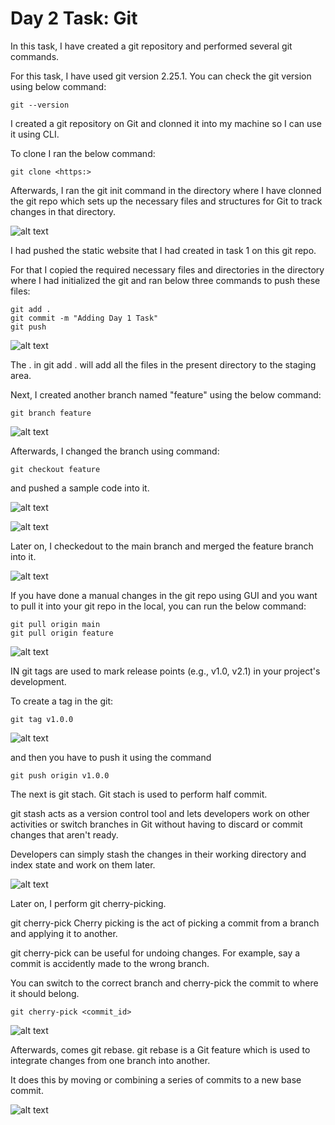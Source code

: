 # Day 2 Task: Git
In this task, I have created a git repository and performed several git commands.

For this task, I have used git version 2.25.1. You can check the git version using below command:

```
git --version
```

I created a git repository on Git and clonned it into my machine so I can use it using CLI.

To clone I ran the below command:

```
git clone <https:>
```

Afterwards, I ran the git init command in the directory where I have clonned the git repo which sets up the necessary files and structures for Git to track changes in that directory.

![alt text](/images/Day_2_Images/image_1)

I had pushed the static website that I had created in task 1 on this git repo. 

For that I copied the required necessary files and directories in the directory where I had initialized the git and ran below three commands to push these files:

```
git add .
git commit -m "Adding Day 1 Task"
git push
```

![alt text](/images/Day_2_Images/image_2)

The . in git add . will add all the files in the present directory to the staging area.

Next, I created another branch named "feature" using the below command:

```
git branch feature
```
![alt text](/images/Day_2_Images/image_3)


Afterwards, I changed the branch using command:

```
git checkout feature
```
and pushed a sample code into it.

![alt text](/images/Day_2_Images/image_4)


![alt text](/images/Day_2_Images/image_5)

Later on, I checkedout to the main branch and merged the feature branch into it.

![alt text](/images/Day_2_Images/image_6)

If you have done a manual changes in the git repo using GUI and you want to pull it into your git repo in the local, you can run the below command:

```
git pull origin main
git pull origin feature
```
![alt text](/images/Day_2_Images/image_7)

IN git tags are used to mark release points (e.g., v1.0, v2.1) in your project's development. 

To create a tag in the git:

```
git tag v1.0.0
```

![alt text](/images/Day_2_Images/image_8)

and then you have to push it using the command

```
git push origin v1.0.0
```
The next is git stach. Git stach is used to perform half commit.

git stash acts as a version control tool and lets developers work on other activities or switch branches in Git without having to discard or commit changes that aren't ready.

Developers can simply stash the changes in their working directory and index state and work on them later.

![alt text](/images/Day_2_Images/image_9)

Later on, I perform git cherry-picking.

git cherry-pick Cherry picking is the act of picking a commit from a branch and applying it to another. 

git cherry-pick can be useful for undoing changes. For example, say a commit is accidently made to the wrong branch. 

You can switch to the correct branch and cherry-pick the commit to where it should belong.

```
git cherry-pick <commit_id>
```

![alt text](/images/Day_2_Images/image_10)

Afterwards, comes git rebase. git rebase is a Git feature which is used to integrate changes from one branch into another. 

It does this by moving or combining a series of commits to a new base commit. 

![alt text](/images/Day_2_Images/image_11)